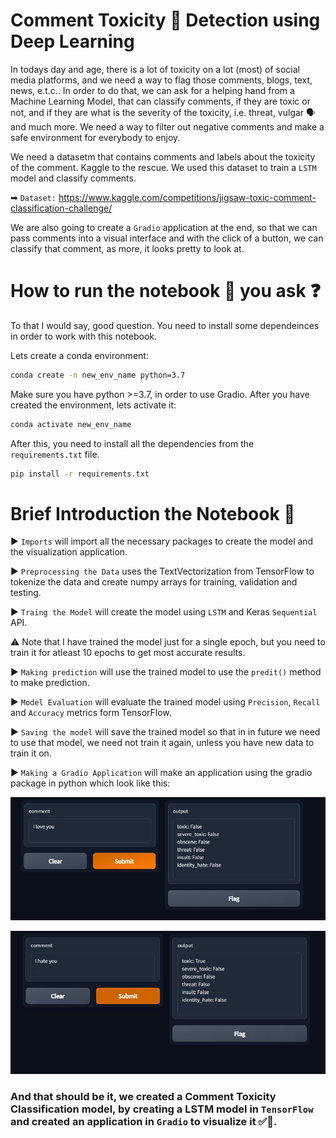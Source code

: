 # Comment Toxicity 🧪 Detection using Deep Learning

In todays day and age, there is a lot of toxicity on a lot (most) of social media platforms, and we need a way to flag those comments, blogs, text, news, e.t.c.. In order to do that, we can ask for a helping hand from a Machine Learning Model, that can classify comments, if they are toxic or not, and if they are what is the severity of the toxicity, i.e. threat, vulgar 🗣 and much more. We need a way to filter out negative comments and make a safe environment for everybody to enjoy.

We need a datasetm that contains comments and labels about the toxicity of the comment. Kaggle to the rescue. We used this dataset to train a `LSTM` model and classify comments.

➡ `Dataset:` https://www.kaggle.com/competitions/jigsaw-toxic-comment-classification-challenge/

We are also going to create a `Gradio` application at the end, so that we can pass comments into a visual interface and with the click of a button, we can classify that comment, as more, it looks pretty to look at.

# How to run the notebook 📓 you ask ❓

To that I would say, good question. You need to install some dependeinces in order to work with this notebook.

Lets create a conda environment:

```Bash
conda create -n new_env_name python=3.7
```

Make sure you have python >=3.7, in order to use Gradio. After you have created the environment, lets activate it:

```Bash
conda activate new_env_name
```

After this, you need to install all the dependencies from the `requirements.txt` file.

```Bash
pip install -r requirements.txt
```

# Brief Introduction the Notebook 📒

▶ `Imports` will import all the necessary packages to create the model and the visualization application.

▶ `Preprocessing the Data` uses the TextVectorization from TensorFlow to tokenize the data and create numpy arrays for training, validation and testing.

▶ `Traing the Model` will create the model using `LSTM` and Keras `Sequential` API. 

⚠ Note that I have trained the model just for a single epoch, but you need to train it for atleast 10 epochs to get most accurate results.

▶ `Making prediction` will use the trained model to use the `predit()` method to make prediction.

▶ `Model Evaluation` will evaluate the trained model using `Precision`, `Recall` and `Accuracy` metrics form TensorFlow.

▶ `Saving the model` will save the trained model so that in in future we need to use that model, we need not train it again, unless you have new data to train it on.

▶ `Making a Gradio Application` will make an application using the gradio package in python which look like this:

![positive_sample](./samples/positive_sample.jpg)

![negative_sample](./samples/negative_sample.jpg)

### And that should be it, we created a Comment Toxicity Classification model, by creating a LSTM model in `TensorFlow` and created an application in `Gradio` to visualize it  ✅🏁.